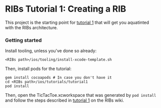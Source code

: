 # RIBs Tutorial 1: Creating a RIB

This project is the starting point for [tutorial 1](https://github.com/uber/RIBs/wiki/iOS-Tutorial-1) that will get you aquatinted with the RIBs architecture.

### Getting started

Install tooling, unless you've done so already:

```
<RIBs path>/ios/tooling/install-xcode-template.sh
```

Then, install pods for the tutorial:

```
gem install cocoapods # In case you don't have it
cd <RIBs path>/ios/tutorials/tutorial1
pod install
```

Then, open the TicTacToe.xcworkspace that was generated by `pod install` and follow the steps described in [tutorial 1](https://github.com/uber/RIBs/wiki/iOS-Tutorial-1) on the RIBs wiki.
